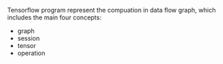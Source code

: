 Tensorflow program represent the compuation in data flow graph, which includes the main four concepts:
- graph
- session
- tensor
- operation

